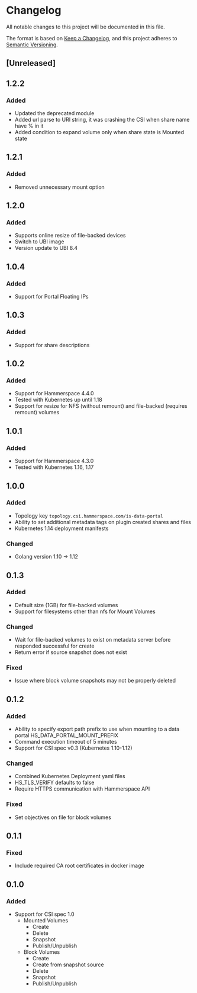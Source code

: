 # Changelog
All notable changes to this project will be documented in this file.

The format is based on [Keep a Changelog](https://keepachangelog.com/en/1.0.0/),
and this project adheres to [Semantic Versioning](https://semver.org/spec/v2.0.0.html).


## [Unreleased]
## 1.2.2
### Added
- Updated the deprecated module
- Added url parse to URI string, it was crashing the CSI when share name have % in it
- Added condition to expand volume only when share state is Mounted state 

## 1.2.1
### Added
- Removed unnecessary mount option

## 1.2.0
### Added
- Supports online resize of file-backed devices
- Switch to UBI image
- Version update to UBI 8.4

## 1.0.4
### Added
- Support for Portal Floating IPs

## 1.0.3
### Added
- Support for share descriptions

## 1.0.2
### Added
- Support for Hammerspace 4.4.0
- Tested with Kubernetes up until 1.18
- Support for resize for NFS (without remount) and file-backed (requires remount) volumes

## 1.0.1
### Added
- Support for Hammerspace 4.3.0
- Tested with Kubernetes 1.16, 1.17

## 1.0.0
### Added
- Topology key ``topology.csi.hammerspace.com/is-data-portal``
- Ability to set additional metadata tags on plugin created shares and files
- Kubernetes 1.14 deployment manifests

### Changed
- Golang version 1.10 -> 1.12

## 0.1.3
### Added
- Default size (1GB) for file-backed volumes
- Support for filesystems other than nfs for Mount Volumes

### Changed
- Wait for file-backed volumes to exist on metadata server before responded successful for create
- Return error if source snapshot does not exist

### Fixed
- Issue where block volume snapshots may not be properly deleted

## 0.1.2
### Added
- Ability to specify export path prefix to use when mounting to a data portal HS_DATA_PORTAL_MOUNT_PREFIX
- Command execution timeout of 5 minutes
- Support for CSI spec v0.3 (Kubernetes 1.10-1.12)

### Changed
- Combined Kubernetes Deployment yaml files
- HS_TLS_VERIFY defaults to false
- Require HTTPS communication with Hammerspace API

### Fixed
- Set objectives on file for block volumes

## 0.1.1
### Fixed
- Include required CA root certificates in docker image

## 0.1.0
### Added
- Support for CSI spec 1.0
  - Mounted Volumes
    - Create
    - Delete
    - Snapshot
    - Publish/Unpublish
  - Block Volumes
      - Create
      - Create from snapshot source
      - Delete
      - Snapshot
      - Publish/Unpublish
